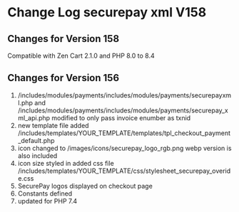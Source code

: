 Change Log
securepay xml V158
====================
Changes for Version 158
-----------------------
Compatible with Zen Cart 2.1.0 and PHP 8.0 to 8.4

Changes for Version 156
-----------------------
1. /includes/modules/payments/includes/modules/payments/securepayxml.php and 
  /includes/modules/payments/includes/modules/payments/securepay_xml_api.php modified to only pass invoice enumber as txnid
2. new template file added /includes/templates/YOUR_TEMPLATE/templates/tpl_checkout_payment_default.php
3. icon changed to /images/icons/securepay_logo_rgb.png webp version is also included
4. icon size styled in added css file /includes/templates/YOUR_TEMPLATE/css/stylesheet_securepay_overide.css
5. SecurePay logos displayed on checkout page
6. Constants defined
7. updated for PHP 7.4
